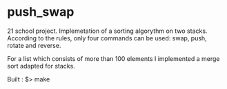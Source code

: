 # push_swap

21 school project. Implemetation of a sorting algorythm on two stacks. 
According to the rules, only four commands can be used: swap, push, rotate and reverse. 

For a list which consists of more than 100 elements I implemented a merge sort adapted for stacks. 

Built : 
$> make
